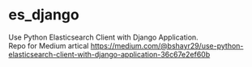 # es_django
Use Python Elasticsearch Client with Django Application. <br>
Repo for Medium artical
https://medium.com/@bshayr29/use-python-elasticsearch-client-with-django-application-36c67e2ef60b

